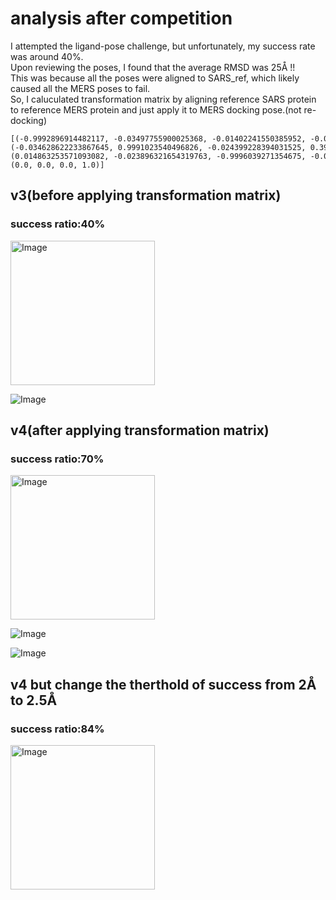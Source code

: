# analysis after competition

I attempted the ligand-pose challenge, but unfortunately, my success rate was around 40%.  
Upon reviewing the poses, I found that the average RMSD was 25Å !!   
This was because all the poses were aligned to SARS_ref, which likely caused all the MERS poses to fail.   
So, I caluculated transformation matrix by aligning reference SARS protein to reference MERS protein and just apply it to MERS docking pose.(not re-docking)  

```
[(-0.9992896914482117, -0.03497755900025368, -0.01402241550385952, -0.0644073740693093),
(-0.034628622233867645, 0.9991023540496826, -0.024399228394031525, 0.3994948081138987),
(0.014863253571093082, -0.023896321654319763, -0.9996039271354675, -0.0978587282480966),
(0.0, 0.0, 0.0, 1.0)]
```

## v3(before applying transformation matrix)
### success ratio:40%
<img width="231" alt="Image" src="https://github.com/user-attachments/assets/1facdc62-6c57-480e-8065-1f25ed74e2f0" />   

![Image](https://github.com/user-attachments/assets/3b80f972-e7c9-40d3-bba5-1b0916edfd46)


## v4(after applying transformation matrix)
### success ratio:70%
<img width="231" alt="Image" src="https://github.com/user-attachments/assets/591efa18-de91-45be-b87a-512e473740f9" />  

![Image](https://github.com/user-attachments/assets/f93211a6-6c22-4a81-9e57-43ce2a958c23)  

![Image](https://github.com/user-attachments/assets/45ec8a2e-0dec-4acd-a5bc-c15f947a76ce)  


## v4 but change the therthold of success from 2Å to 2.5Å
### success ratio:84%
<img width="231" alt="Image" src="https://github.com/user-attachments/assets/6c119719-76b4-474d-a3fe-e0b5faf8f8ce" />  



